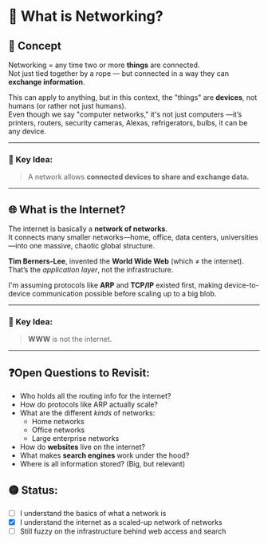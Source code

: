 # 📘 What is Networking?

## 🧠 Concept

Networking = any time two or more **things** are connected.  
Not just tied together by a rope — but connected in a way they can **exchange information**.

This can apply to anything, but in this context, the "things" are **devices**, not humans (or rather not just humans).  
Even though we say "computer networks," it's not just computers —it’s printers, routers, security cameras, Alexas, refrigerators, bulbs, it can be any device.

---
### 🤝 Key Idea:
> A network allows **connected devices to share and exchange data.**

---

## 🌐 What is the Internet?

The internet is basically a **network of networks**.  
It connects many smaller networks—home, office, data centers, universities—into one massive, chaotic global structure.

**Tim Berners-Lee**, invented the **World Wide Web** (which ≠ the internet).  
That’s the *application layer*, not the infrastructure.

I'm assuming protocols like **ARP** and **TCP/IP** existed first, making device-to-device communication possible before scaling up to a big blob.

---
### 🤝 Key Idea:
> **WWW** is not the internet. 

---

## ❓Open Questions to Revisit:
- Who holds all the routing info for the internet?  
- How do protocols like ARP actually scale?  
- What are the different *kinds* of networks:
  - Home networks
  - Office networks
  - Large enterprise networks
- How do **websites** live on the internet?
- What makes **search engines** work under the hood?
- Where is all information stored? (Big, but relevant)

## 🟡 Status:
- [ ] I understand the basics of what a network is  
- [x] I understand the internet as a scaled-up network of networks  
- [ ] Still fuzzy on the infrastructure behind web access and search
